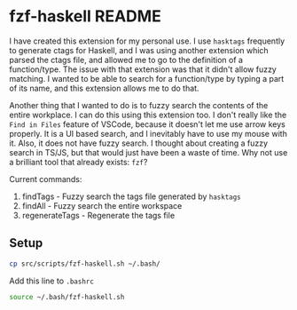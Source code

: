 # fzf-haskell README

I have created this extension for my personal use. I use `hasktags` frequently to generate ctags for Haskell, and I was using another extension which parsed the ctags file, and allowed me to go to the definition of a function/type. The issue with that extension was that it didn't allow fuzzy matching. I wanted to be able to search for a function/type by typing a part of its name, and this extension allows me to do that.

Another thing that I wanted to do is to fuzzy search the contents of the entire workplace. I can do this using this extension too. I don't really like the `Find in Files` feature of VSCode, because it doesn't let me use arrow keys properly. It is a UI based search, and I inevitably have to use my mouse with it. Also, it does not have fuzzy search. I thought about creating a fuzzy search in TS/JS, but that would just have been a waste of time. Why not use a brilliant tool that already exists: `fzf`?

Current commands:
1. findTags - Fuzzy search the tags file generated by `hasktags`
2. findAll - Fuzzy search the entire workspace
3. regenerateTags - Regenerate the tags file

## Setup
```bash
cp src/scripts/fzf-haskell.sh ~/.bash/
```

Add this line to `.bashrc`
```bash
source ~/.bash/fzf-haskell.sh
```